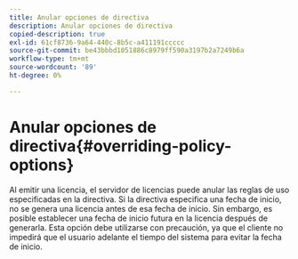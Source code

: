 ```yaml
---
title: Anular opciones de directiva
description: Anular opciones de directiva
copied-description: true
exl-id: 61cf8736-9a64-440c-8b5c-a411191ccccc
source-git-commit: be43bbbd1051886c8979ff590a3197b2a7249b6a
workflow-type: tm+mt
source-wordcount: '89'
ht-degree: 0%

---
```


# Anular opciones de directiva{#overriding-policy-options}

Al emitir una licencia, el servidor de licencias puede anular las reglas de uso especificadas en la directiva. Si la directiva especifica una fecha de inicio, no se genera una licencia antes de esa fecha de inicio. Sin embargo, es posible establecer una fecha de inicio futura en la licencia después de generarla. Esta opción debe utilizarse con precaución, ya que el cliente no impedirá que el usuario adelante el tiempo del sistema para evitar la fecha de inicio.
